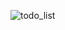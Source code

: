![todo_list](https://user-images.githubusercontent.com/48653170/72226222-a3a82780-359f-11ea-8d20-105b848bac0b.png)
